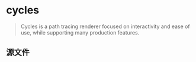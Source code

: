 # cycles

> Cycles is a path tracing renderer focused on interactivity and ease of use, while supporting many production features.

## 源文件